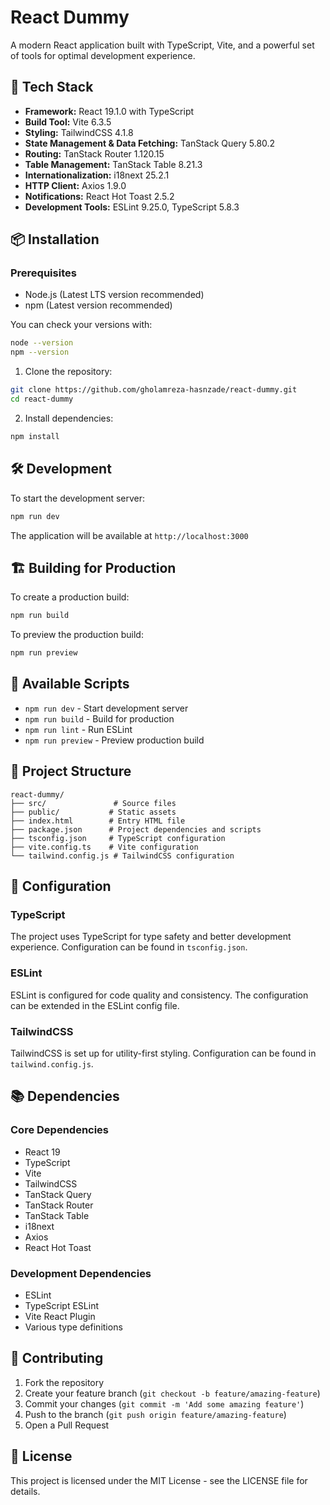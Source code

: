 # React Dummy

A modern React application built with TypeScript, Vite, and a powerful set of tools for optimal development experience.

## 🚀 Tech Stack

- **Framework:** React 19.1.0 with TypeScript
- **Build Tool:** Vite 6.3.5
- **Styling:** TailwindCSS 4.1.8
- **State Management & Data Fetching:** TanStack Query 5.80.2
- **Routing:** TanStack Router 1.120.15
- **Table Management:** TanStack Table 8.21.3
- **Internationalization:** i18next 25.2.1
- **HTTP Client:** Axios 1.9.0
- **Notifications:** React Hot Toast 2.5.2
- **Development Tools:** ESLint 9.25.0, TypeScript 5.8.3

## 📦 Installation

### Prerequisites

- Node.js (Latest LTS version recommended)
- npm (Latest version recommended)

You can check your versions with:
```bash
node --version
npm --version
```

1. Clone the repository:
```bash
git clone https://github.com/gholamreza-hasnzade/react-dummy.git
cd react-dummy
```

2. Install dependencies:
```bash
npm install
```

## 🛠️ Development

To start the development server:

```bash
npm run dev
```

The application will be available at `http://localhost:3000`

## 🏗️ Building for Production

To create a production build:

```bash
npm run build
```

To preview the production build:

```bash
npm run preview
```

## 📝 Available Scripts

- `npm run dev` - Start development server
- `npm run build` - Build for production
- `npm run lint` - Run ESLint
- `npm run preview` - Preview production build

## 🧰 Project Structure

```
react-dummy/
├── src/               # Source files
├── public/           # Static assets
├── index.html        # Entry HTML file
├── package.json      # Project dependencies and scripts
├── tsconfig.json     # TypeScript configuration
├── vite.config.ts    # Vite configuration
└── tailwind.config.js # TailwindCSS configuration
```

## 🔧 Configuration

### TypeScript
The project uses TypeScript for type safety and better development experience. Configuration can be found in `tsconfig.json`.

### ESLint
ESLint is configured for code quality and consistency. The configuration can be extended in the ESLint config file.

### TailwindCSS
TailwindCSS is set up for utility-first styling. Configuration can be found in `tailwind.config.js`.

## 📚 Dependencies

### Core Dependencies
- React 19
- TypeScript
- Vite
- TailwindCSS
- TanStack Query
- TanStack Router
- TanStack Table
- i18next
- Axios
- React Hot Toast

### Development Dependencies
- ESLint
- TypeScript ESLint
- Vite React Plugin
- Various type definitions

## 🤝 Contributing

1. Fork the repository
2. Create your feature branch (`git checkout -b feature/amazing-feature`)
3. Commit your changes (`git commit -m 'Add some amazing feature'`)
4. Push to the branch (`git push origin feature/amazing-feature`)
5. Open a Pull Request

## 📄 License

This project is licensed under the MIT License - see the LICENSE file for details.

